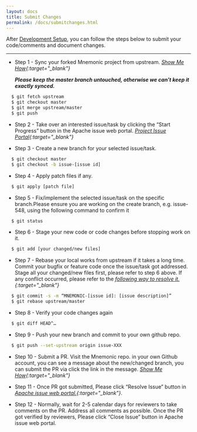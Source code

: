 ```yaml
---
layout: docs
title: Submit Changes
permalink: /docs/submitchanges.html
---
```



After [Development Setup](devsetup.html), you can follow the steps below to submit your code/comments and document changes.

***

* Step 1 - Sync your forked Mnemonic project from upstream. <I>[Show Me How](https://docs.github.com/en/free-pro-team@latest/github/collaborating-with-issues-and-pull-requests/syncing-a-fork){:target="_blank"}</I>

  **<I> Please keep the master branch untouched, otherwise we can't keep it exactly synced. </I>**

```bash
  $ git fetch upstream
  $ git checkout master
  $ git merge upstream/master
  $ git push
```

* Step 2 - Take over an interested issue/task by clicking the “Start Progress” button in the Apache issue web portal. <I>[Project Issue Portal](https://issues.apache.org/jira/projects/MNEMONIC/){:target="_blank"}</I>

* Step 3 - Create a new branch for your selected issue/task.

```bash
  $ git checkout master
  $ git checkout -b issue-[issue id]
```

* Step 4 - Apply patch files if any.

```bash
  $ git apply [patch file]
```

* Step 5 - Fix/implement the selected issue/task on the specific branch.Please ensure you are working on the create branch, e.g. issue-548, using the following command to confirm it

```bash
  $ git status
```

* Step 6 - Stage your new code or code changes before stopping work on it.

```bash
  $ git add [your changed/new files]
```

* Step 7 - Rebase your local works from upstream if it takes a long time. Commit your bugfix or feature code once the issue/task got addressed. Stage all your changed/new files first, please refer to step 6 above. If any conflict occurred, please refer to the <I>[following way to resolve it.](https://docs.github.com/en/free-pro-team@latest/github/using-git/resolving-merge-conflicts-after-a-git-rebase){:target="_blank"}</I>

```bash
  $ git commit -s -m “MNEMONIC-[issue id]: [issue description]”
  $ git rebase upstream/master
```

* Step 8 - Verify your code changes again

```bash
  $ git diff HEAD^…
```

* Step 9 - Push your new branch and commit to your own github repo.

```bash
  $ git push --set-upstream origin issue-XXX
```

* Step 10 - Submit a PR. Visit the Mnemonic repo. in your own Github account, you can see a message about the new/changed branch, you can submit the PR via click the link in the message. <I>[Show Me How](https://docs.github.com/en/free-pro-team@latest/github/collaborating-with-issues-and-pull-requests/creating-a-pull-request){:target="_blank"}</I> 

* Step 11 - Once PR got submitted, Please click “Resolve Issue” button in <I>[Apache issue web portal.](https://confluence.atlassian.com/adminjiraserver/working-with-workflows-938847362.html){:target="_blank"}</I>.

* Step 12 - Normally, wait for 2-5 calendar days for reviewers to take comments on the PR. Address all comments as possible. Once the PR got verified by reviewers, Please click “Close Issue” button in Apache issue web portal.